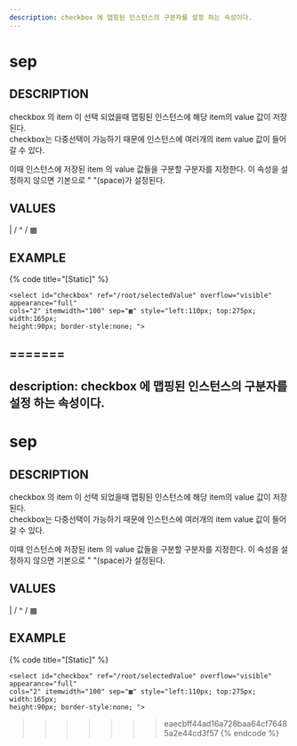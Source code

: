 ```yaml
---
description: checkbox 에 맵핑된 인스턴스의 구분자를 설정 하는 속성이다.     
---
```


#   sep                       

## DESCRIPTION

checkbox 의 item 이 선택 되었을때 맵핑된 인스턴스에 해당 item의 value 값이 저장된다.  
checkbox는 다중선택이 가능하기 때문에 인스턴스에 여러개의 item value 값이 들어갈 수 있다.  

이때 인스턴스에 저장된 item 의 value 값들을 구분할 구분자를 지정한다.
이 속성을 설정하지 않으면 기본으로 " "(space)가 설정된다. 
  
## VALUES

| / ^ / ▦

## EXAMPLE

{% code title="\[Static\]" %}
```markup
<select id="checkbox" ref="/root/selectedValue" overflow="visible" appearance="full" 
cols="2" itemwidth="100" sep="▦" style="left:110px; top:275px; width:165px; 
height:90px; border-style:none; "> 
```
=======
---
description: checkbox 에 맵핑된 인스턴스의 구분자를 설정 하는 속성이다.     
---

#   sep                       

## DESCRIPTION

checkbox 의 item 이 선택 되었을때 맵핑된 인스턴스에 해당 item의 value 값이 저장된다.  
checkbox는 다중선택이 가능하기 때문에 인스턴스에 여러개의 item value 값이 들어갈 수 있다.  

이때 인스턴스에 저장된 item 의 value 값들을 구분할 구분자를 지정한다.
이 속성을 설정하지 않으면 기본으로 " "(space)가 설정된다. 
  
## VALUES

| / ^ / ▦

## EXAMPLE

{% code title="\[Static\]" %}
```markup
<select id="checkbox" ref="/root/selectedValue" overflow="visible" appearance="full" 
cols="2" itemwidth="100" sep="▦" style="left:110px; top:275px; width:165px; 
height:90px; border-style:none; "> 
```
>>>>>>> eaecbff44ad16a728baa64cf76485a2e44cd3f57
{% endcode %}